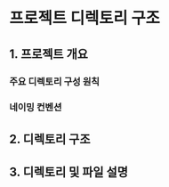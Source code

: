 # 프로젝트 디렉토리 구조

## 1. 프로젝트 개요

<!-- 프로젝트의 목적, 디렉토리 구조 문서화의 목적 등 간단히 작성하세요. -->

### 주요 디렉토리 구성 원칙

<!-- 예시: 기능별 분리, 계층적 구조, 확장성/유지보수성 고려 등 -->

### 네이밍 컨벤션

<!-- 예시: 소문자, 하이픈(-) 구분, 명확한 의미 전달 등 -->

## 2. 디렉토리 구조

<!-- 전체 디렉토리/파일 구조를 트리 형태로 작성하세요. -->
<!-- 예시:
project-root/
├── src/
│   ├── main.py
│   └── ...
├── tests/
└── README.md
-->

## 3. 디렉토리 및 파일 설명

<!-- 주요 디렉토리/파일별 역할과 특징을 표나 리스트로 설명하세요. -->
<!-- 예시:
- src/: 애플리케이션 소스 코드
- tests/: 테스트 코드
- README.md: 프로젝트 설명 파일
-->
